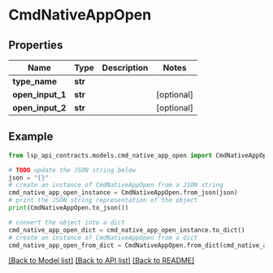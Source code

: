 # CmdNativeAppOpen


## Properties

Name | Type | Description | Notes
------------ | ------------- | ------------- | -------------
**type_name** | **str** |  | 
**open_input_1** | **str** |  | [optional] 
**open_input_2** | **str** |  | [optional] 

## Example

```python
from lsp_api_contracts.models.cmd_native_app_open import CmdNativeAppOpen

# TODO update the JSON string below
json = "{}"
# create an instance of CmdNativeAppOpen from a JSON string
cmd_native_app_open_instance = CmdNativeAppOpen.from_json(json)
# print the JSON string representation of the object
print(CmdNativeAppOpen.to_json())

# convert the object into a dict
cmd_native_app_open_dict = cmd_native_app_open_instance.to_dict()
# create an instance of CmdNativeAppOpen from a dict
cmd_native_app_open_from_dict = CmdNativeAppOpen.from_dict(cmd_native_app_open_dict)
```
[[Back to Model list]](../README.md#documentation-for-models) [[Back to API list]](../README.md#documentation-for-api-endpoints) [[Back to README]](../README.md)


